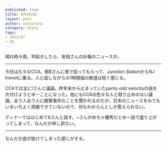 ```yaml
--- 
published: true
title: 8月342日
layout: post
author: natsufuna
category: diary
tags: 
- 2022/07
- US
---
```

晴れ時々雨。早起きしたら、安倍さんの訃報のニュースが。

---
今日は久々のCCA。朝$さんに車で拾ってもらって、Junction StationからNJ transitに乗る。人と話しながらの1時間強の鉄道は短く感じる。

CCAでは主に!さんと議論。昨年末から止まっていたparity odd velocityの話を片付けようとゆーことになった。他にもCCAの色々な人と取り止めのない議論。会う人会う人に銃撃事件のことを聞かれるのたが、日本のニュースをみてもいまいちよく把握できていないので、何もわからんとしか答えられない。

ディナーでははじめて&さんと話す。~さんがめちゃ優秀だとゆー話で盛り上がってしまって、なんだか申し訳ない。

---
なんだか底が抜けてしまった感じがする。